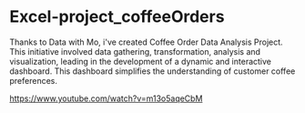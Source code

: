 # Excel-project_coffeeOrders
Thanks to Data with Mo, i've created Coffee Order Data Analysis Project. This initiative involved data gathering, transformation, analysis and visualization, leading in the development of a dynamic and interactive dashboard. This dashboard simplifies the understanding of customer coffee preferences. 

https://www.youtube.com/watch?v=m13o5aqeCbM
